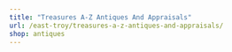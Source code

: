 ```yaml
---
title: "Treasures A-Z Antiques And Appraisals"
url: /east-troy/treasures-a-z-antiques-and-appraisals/
shop: antiques
---
```

